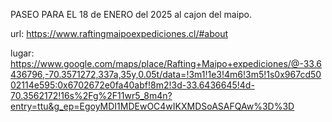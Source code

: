 PASEO PARA EL 18 de ENERO del 2025 al cajon del maipo.

url: https://www.raftingmaipoexpediciones.cl/#about

lugar:  https://www.google.com/maps/place/Rafting+Maipo+expediciones/@-33.6436796,-70.3571272,337a,35y,0.05t/data=!3m1!1e3!4m6!3m5!1s0x967cd5002114e595:0x6702672e0fa40abf!8m2!3d-33.6436645!4d-70.3562172!16s%2Fg%2F11wr5_8m4n?entry=ttu&g_ep=EgoyMDI1MDEwOC4wIKXMDSoASAFQAw%3D%3D